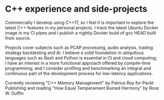 # C++ experience and side-projects

Commercially I develop using C++17, so I feel it is important to explore the latest C++ features in my personal projects. I track the latest Ubuntu Docker image in my CI pipes and I publish a nightly Docker build of gcc HEAD built from source.

Projects cover subjects such as PCAP processing, audio analysis, trading strategy backtesting and AI. I believe a solid foundation in ubiquitous languages such as Bash and Python is essential in CI and cloud computing; I have an interest in a more functional approach offered by compile-time programming; and I consider profiling and benchmarking an integral and continuous part of the development process for low-latency applications.

Currently reviewing "C++ Memory Management" by Patrice Roy for Packt Publishing and reading "How Equal Temperament Ruined Harmony" by Ross W. Duffin

